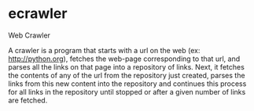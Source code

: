 # ecrawler
Web Crawler


A crawler is a program that starts with a url on the web (ex: http://python.org),
fetches the web-page corresponding to that url, 
and parses all the links on that page into a repository of links.
Next, it fetches the contents of any of the url from the repository just created, 
parses the links from this new content into the repository and
continues this process for all links in the repository until stopped or after a given number of links are fetched.
